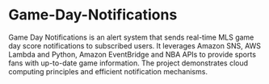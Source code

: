 # Game-Day-Notifications
Game Day Notifications is an alert system that sends real-time MLS game day score notifications to subscribed users. It leverages Amazon SNS, AWS Lambda and Python, Amazon EventBridge and NBA APIs to provide sports fans with up-to-date game information. The project demonstrates cloud computing principles and efficient notification mechanisms.
